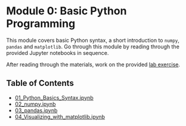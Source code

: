 # Module 0: Basic Python Programming

This module covers basic Python syntax, a short introduction to `numpy`, `pandas` and `matplotlib`. Go through this module by reading through the provided Jupyter notebooks in sequence.

After reading through the materials, work on the provided [lab exercise](Module_0_Exercise.ipynb).

## Table of Contents
* [01_Python_Basics_Syntax.ipynb](01_Python_Basics_Syntax.ipynb)
* [02_numpy.ipynb](02_numpy.ipynb)
* [03_pandas.ipynb](03_pandas.ipynb)
* [04_Visualizing_with_matplotlib.ipynb](04_Visualizing_with_matplotlib.ipynb)

